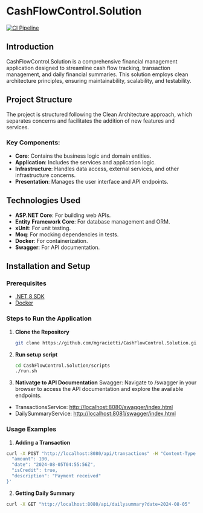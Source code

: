 # CashFlowControl.Solution

[![CI Pipeline](https://github.com/mgracietti/CashFlowControl.Solution/actions/workflows/ci.yml/badge.svg)](https://github.com/mgracietti/CashFlowControl.Solution/actions/workflows/ci.yml)

## Introduction
CashFlowControl.Solution is a comprehensive financial management application designed to streamline cash flow tracking, transaction management, and daily financial summaries. This solution employs clean architecture principles, ensuring maintainability, scalability, and testability.

## Project Structure
The project is structured following the Clean Architecture approach, which separates concerns and facilitates the addition of new features and services.

### Key Components:
- **Core**: Contains the business logic and domain entities.
- **Application**: Includes the services and application logic.
- **Infrastructure**: Handles data access, external services, and other infrastructure concerns.
- **Presentation**: Manages the user interface and API endpoints.

## Technologies Used
- **ASP.NET Core**: For building web APIs.
- **Entity Framework Core**: For database management and ORM.
- **xUnit**: For unit testing.
- **Moq**: For mocking dependencies in tests.
- **Docker**: For containerization.
- **Swagger**: For API documentation.

## Installation and Setup

### Prerequisites
- [.NET 8 SDK](https://dotnet.microsoft.com/download/dotnet/8.0)
- [Docker](https://www.docker.com/products/docker-desktop)

### Steps to Run the Application
1. **Clone the Repository**
   ```bash
   git clone https://github.com/mgracietti/CashFlowControl.Solution.git      
   ```
2. **Run setup script**
   ```bash
   cd CashFlowControl.Solution/scripts   
   ./run.sh
   ```

2. **Nativatge to API Documentation**
Swagger: Navigate to /swagger in your browser to access the API documentation and explore the available endpoints.
- TransactionsService: [http://localhost:8080/swagger/index.html](http://localhost:8080/swagger/index.html)
- DailySummaryService: [http://localhost:8081/swagger/index.html]( http://localhost:8081/swagger/index.html)

### Usage Examples
1. **Adding a Transaction**
```bash
curl -X POST "http://localhost:8080/api/transactions" -H "Content-Type: application/json" -d '{
  "amount": 100,
  "date": "2024-08-05T04:55:56Z",
  "isCredit": true,
  "description": "Payment received"
}'

```


2. **Getting Daily Summary**
```bash
curl -X GET "http://localhost:8080/api/dailysummary?date=2024-08-05"
```
